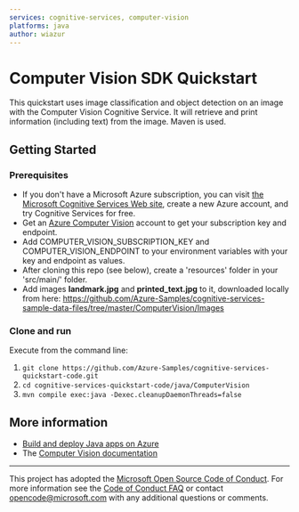 ```yaml
---
services: cognitive-services, computer-vision
platforms: java
author: wiazur
---
```


# Computer Vision SDK Quickstart

This quickstart uses image classification and object detection on an image with the Computer Vision Cognitive Service. It will retrieve and print information (including text) from the image. Maven is used.

## Getting Started

### Prerequisites
- If you don't have a Microsoft Azure subscription, you can visit [the Microsoft Cognitive Services Web site](https://azure.microsoft.com/free/cognitive-services/), create a new Azure account, and try Cognitive Services for free.
- Get an [Azure Computer Vision](https://azure.microsoft.com/en-us/services/cognitive-services/computer-vision/) account to get your subscription key and endpoint.
- Add COMPUTER_VISION_SUBSCRIPTION_KEY and COMPUTER_VISION_ENDPOINT to your environment variables with your key and endpoint as values.
- After cloning this repo (see below), create a 'resources' folder in your 'src/main/' folder. 
- Add images **landmark.jpg** and **printed_text.jpg** to it, downloaded locally from here:
  https://github.com/Azure-Samples/cognitive-services-sample-data-files/tree/master/ComputerVision/Images

### Clone and run

Execute from the command line:

1. `git clone https://github.com/Azure-Samples/cognitive-services-quickstart-code.git`
1. `cd cognitive-services-quickstart-code/java/ComputerVision`
1. `mvn compile exec:java -Dexec.cleanupDaemonThreads=false`

## More information 

- [Build and deploy Java apps on Azure](http://azure.com/java)
- The [Computer Vision documentation](https://docs.microsoft.com/en-us/azure/cognitive-services/computer-vision/index)

---

This project has adopted the [Microsoft Open Source Code of Conduct](https://opensource.microsoft.com/codeofconduct/). For more information see the [Code of Conduct FAQ](https://opensource.microsoft.com/codeofconduct/faq/) or contact [opencode@microsoft.com](mailto:opencode@microsoft.com) with any additional questions or comments.

